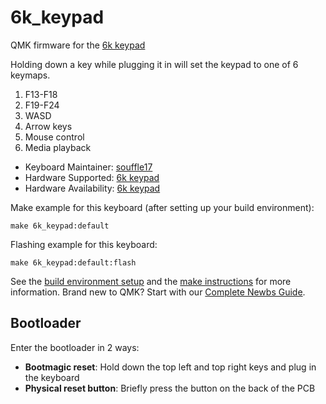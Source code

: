 # 6k_keypad

QMK firmware for the [6k keypad](https://github.com/souffle17/6k-keypad)

Holding down a key while plugging it in will set the keypad to one of 6 keymaps.

1. F13-F18
2. F19-F24
3. WASD
4. Arrow keys
5. Mouse control
6. Media playback

* Keyboard Maintainer: [souffle17](https://github.com/souffle17)
* Hardware Supported: [6k keypad](https://github.com/souffle17/6k-keypad)
* Hardware Availability: [6k keypad](https://github.com/souffle17/6k-keypad)

Make example for this keyboard (after setting up your build environment):

    make 6k_keypad:default

Flashing example for this keyboard:

    make 6k_keypad:default:flash

See the [build environment setup](https://docs.qmk.fm/#/getting_started_build_tools) and the [make instructions](https://docs.qmk.fm/#/getting_started_make_guide) for more information. Brand new to QMK? Start with our [Complete Newbs Guide](https://docs.qmk.fm/#/newbs).

## Bootloader

Enter the bootloader in 2 ways:

* **Bootmagic reset**: Hold down the top left and top right keys and plug in the keyboard
* **Physical reset button**: Briefly press the button on the back of the PCB
